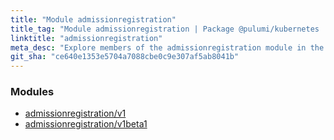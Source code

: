 ```yaml
---
title: "Module admissionregistration"
title_tag: "Module admissionregistration | Package @pulumi/kubernetes | Node.js SDK"
linktitle: "admissionregistration"
meta_desc: "Explore members of the admissionregistration module in the @pulumi/kubernetes package."
git_sha: "ce640e1353e5704a7088cbe0c9e307af5ab8041b"
---
```


<!-- WARNING: this page was generated by a tool. Do not edit it by hand. -->
<!-- To change it, please see https://github.com/pulumi/docs/tree/master/tools/tscdocgen. -->


<h3>Modules</h3>
<ul class="api">
    <li><a href="v1/"><span class="symbol module"></span>admissionregistration/v1</a></li>
    <li><a href="v1beta1/"><span class="symbol module"></span>admissionregistration/v1beta1</a></li>
</ul>








